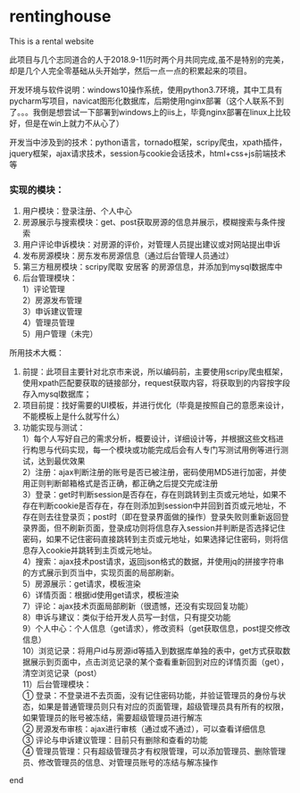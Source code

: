 # rentinghouse
This is a rental website

此项目与几个志同道合的人于2018.9-11历时两个月共同完成,虽不是特别的完美，却是几个人完全零基础从头开始学，然后一点一点的积累起来的项目。

开发环境与软件说明：windows10操作系统，使用python3.7环境，其中工具有pycharm写项目，navicat图形化数据库，后期使用nginx部署（这个人联系不到了。。。我倒是想尝试一下部署到windows上的iis上，毕竟nginx部署在linux上比较好，但是在win上就力不从心了）

开发当中涉及到的技术：python语言，tornado框架，scripy爬虫，xpath插件，jquery框架，ajax请求技术，session与cookie会话技术，html+css+js前端技术等

### 实现的模块：
  1. 用户模块：登录注册、个人中心  
  2. 房源展示与搜索模块：get、post获取房源的信息并展示，模糊搜索与条件搜索  
  3. 用户评论申诉模块：对房源的评价，对管理人员提出建议或对网站提出申诉  
  4. 发布房源模块：房东发布房源信息（通过后台管理人员通过）  
  5. 第三方租房模块：scripy爬取  安居客  的房源信息，并添加到mysql数据库中  
  6. 后台管理模块：  
      1）评论管理  
      2）房源发布管理  
      3）申诉建议管理  
      4）管理员管理  
      5）用户管理（未完）  
  
所用技术大概：
  1. 前提：此项目主要针对北京市来说，所以编码前，主要使用scripy爬虫框架，使用xpath匹配要获取的链接部分，request获取内容，将获取到的内容按字段存入mysql数据库；  
  2. 项目前提：找好需要的UI模板，并进行优化（毕竟是按照自己的意愿来设计，不能模板上是什么就写什么）  
  3. 功能实现与测试：  
    1）每个人写好自己的需求分析，概要设计，详细设计等，并根据这些文档进行构思与代码实现，每一个模块或功能完成后会有人专门写测试用例等进行测试，达到最优效果  
    2）注册：ajax判断注册的账号是否已被注册，密码使用MD5进行加密，并使用正则判断邮箱格式是否正确，都正确之后提交完成注册  
    3）登录：get时判断session是否存在，存在则跳转到主页或元地址，如果不存在判断cookie是否存在，存在则添加到session中并回到首页或元地址，不存在则去往登录页；post时（即在登录界面做的操作）登录失败则重新返回登录界面，但不刷新页面，登录成功则将信息存入session并判断是否选择记住密码，如果不记住密码直接跳转到主页或元地址，如果选择记住密码，则将信息存入cookie并跳转到主页或元地址。  
    4）搜索：ajax技术post请求，返回json格式的数据，并使用jq的拼接字符串的方式展示到页当中，实现页面的局部刷新。  
    5）房源展示：get请求，模板渲染  
    6）详情页面：根据id使用get请求，模板渲染  
    7）评论：ajax技术页面局部刷新（很遗憾，还没有实现回复功能）  
    8）申诉与建议：类似于给开发人员写一封信，只有提交功能  
    9）个人中心：个人信息（get请求），修改资料（get获取信息，post提交修改信息）  
    10）浏览记录：将用户id与房源id等插入到数据库单独的表中，get方式获取数据展示到页面中，点击浏览记录的某个查看重新回到对应的详情页面（get），清空浏览记录（post）  
    11）后台管理模块：   
      ① 登录：不登录进不去页面，没有记住密码功能，并验证管理员的身份与状态，如果是普通管理员则只有对应的页面管理，超级管理员具有所有的权限，如果管理员的账号被冻结，需要超级管理员进行解冻  
      ② 房源发布审核：ajax进行审核（通过或不通过），可以查看详细信息  
      ③ 评论与申诉建议管理：目前只有删除和查看的功能  
      ④ 管理员管理：只有超级管理员才有权限管理，可以添加管理员、删除管理员、修改管理员的信息、对管理员账号的冻结与解冻操作  
  
  
  
end

